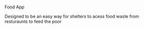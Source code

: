 Food App

Designed to be an easy way for shelters to acess food waste from resturaunts to feed the poor
